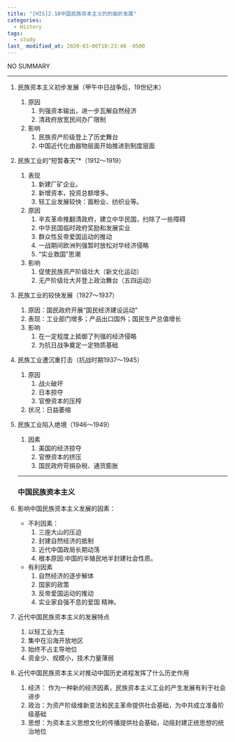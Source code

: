 ```yaml
---
title: "[HIS]2.10中国民族资本主义的的曲折发展"
categories:
  - History
tags:
  - study
last_ modified_at: 2020-03-06T10:23:48 -0500
---
```


NO SUMMARY

***

1. 民族资本主义初步发展（甲午中日战争后，19世纪末）
    1. 原因
        1. 列强资本输出，进一步瓦解自然经济
        2. 清政府放宽民间办厂限制
    2. 影响
        1. 民族资产阶级登上了历史舞台
        2. 中国近代化由器物层面开始推进到制度层面
2. 民族工业的“短暂春天”*（1912～1919）
    1. 表现
        1. 新建厂矿企业。        
        2. 新增资本，投资总额增多。                                             
        3. 轻工业发展较快：面粉业、纺织业等。
    2. 原因
        1. 辛亥革命推翻清政府，建立中华民国，扫除了一些障碍
        2. 中华民国临时政府奖励和发展实业
        3. 群众性反帝爱国运动的推动
        4. 一战期间欧洲列强暂时放松对华经济侵略
        5. “实业救国”思潮
    3. 影响
        1. 促使民族资产阶级壮大（新文化运动）
        2. 无产阶级壮大并登上政治舞台（五四运动）
3. 民族工业的较快发展（1927～1937）
    1. 原因：国民政府开展“国民经济建设运动”
    2. 表现：工业部门增多；产品出口国外；国民生产总值增长
    3. 影响
        1. 在一定程度上抵御了列强的经济侵略
        2. 为抗日战争奠定一定物质基础
4. 民族工业遭沉重打击（抗战时期1937～1945）
    1. 原因
        1. 战火破坏
        2. 日本掠夺
        3. 官僚资本的压榨
    2. 状况：日益萎缩
5. 民族工业陷入绝境（1946～1949）
    1. 因素
        1. 美国的经济掠夺
        2. 官僚资本的挤压
        3. 国民政府苛捐杂税、通货膨胀
    
    ***
    
    ### 中国民族资本主义
    
1. 影响中国民族资本主义发展的因素：
    * 不利因素：
        1. 三座大山的压迫
        2. 封建自然经济的抵制
        3. 近代中国政局长期动荡
        4. 根本原因:中国的半殖民地半封建社会性质。
    * 有利因素
        1. 自然经济的逐步解体
        2. 国家的政策
        3. 反帝爱国运动的推动
        4. 实业家自强不息的爱国
              精神。
              
              
2. 近代中国民族资本主义的发展特点
    1. 以轻工业为主
    2. 集中在沿海开放地区
    3. 始终不占主导地位
    4. 资金少、规模小，技术力量薄弱
    
    
3. 近代中国民族资本主义对推动中国历史进程发挥了什么历史作用
    1. 经济： 作为一种新的经济因素，民族资本主义工业的产生发展有利于社会进步
    2. 政治：为资产阶级维新变法和民主革命提供社会基础，为中共成立准备阶级基础
    3. 思想：为资本主义思想文化的传播提供社会基础，动摇封建正统思想的统治地位
